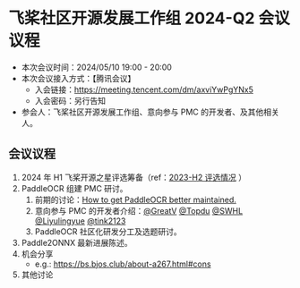 # 飞桨社区开源发展工作组 2024-Q2 会议议程

- 本次会议时间：2024/05/10 19:00 - 20:00
- 本次会议接入方式：【腾讯会议】
    - 入会链接：https://meeting.tencent.com/dm/axviYwPgYNx5
    - 入会密码：另行告知
- 参会人：飞桨社区开源发展工作组、意向参与 PMC 的开发者、及其他相关人。

## 会议议程
1. 2024 年 H1 飞桨开源之星评选筹备（ref：[2023-H2 评选情况](https://github.com/PaddlePaddle/community/issues/765) ）
2. PaddleOCR 组建 PMC 研讨。
    1. 前期的讨论：[How to get PaddleOCR better maintained.](https://github.com/PaddlePaddle/PaddleOCR/issues/11859)
    2. 意向参与 PMC 的开发者介绍：[@GreatV](https://github.com/GreatV) [@Topdu](https://github.com/Topdu) [@SWHL](https://github.com/SWHL) [@Liyulingyue](https://github.com/Liyulingyue) [@tink2123](https://github.com/tink2123)
    3. PaddleOCR 社区化研发分工及选题研讨。
3. Paddle2ONNX 最新进展陈述。
4. 机会分享
    - e.g.: https://bs.bjos.club/about-a267.html#cons
5. 其他讨论

